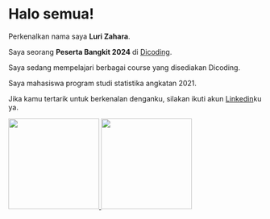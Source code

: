 # Halo semua!

Perkenalkan nama saya **Luri Zahara**.<br>

Saya seorang **Peserta Bangkit 2024** di [Dicoding](https://www.dicoding.com/).<br>

Saya sedang mempelajari berbagai course yang disediakan Dicoding.<br>

Saya mahasiswa program studi statistika angkatan 2021.<br>

Jika kamu tertarik untuk berkenalan denganku, silakan ikuti akun [Linkedin](https://www.linkedin.com/in/lurizahara/)ku ya.
<p align="left">
<a href="https://github.com/penuliscode">
  <img height="180em" src="https://github-readme-stats-eight-theta.vercel.app/api?username=penuliscode&show_icons=true&theme=algolia&include_all_commits=true&count_private=true"/>
  <img height="180em" src="https://github-readme-stats-eight-theta.vercel.app/api/top-langs/?username=penuliscode&layout=compact&theme=algolia"/>
</a>
</p>
